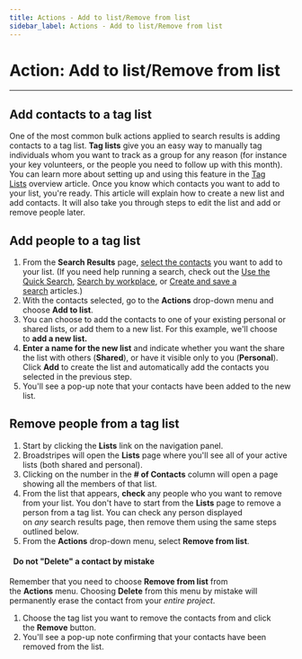 ```yaml
---
title: Actions - Add to list/Remove from list
sidebar_label: Actions - Add to list/Remove from list
---
```


# Action: Add to list/Remove from list
* * *
## Add contacts to a tag list
One of the most common bulk actions applied to search results is adding contacts to a tag list. **Tag lists** give you an easy way to manually tag individuals whom you want to track as a group for any reason (for instance your key volunteers, or the people you need to follow up with this month). You can learn more about setting up and using this feature in the [Tag Lists](https://help.broadstripes.com/help-articles/admin-tools/data-tools-admin/tag-lists/) overview article.
Once you know which contacts you want to add to your list, you're ready. This article will explain how to create a new list and add contacts. It will also take you through steps to edit the list and add or remove people later.
## Add people to a tag list
1. From the **Search Results** page, [select the contacts](https://help.broadstripes.com/help-articles/using-broadstripes/working-with-search-results/selecting-deselecting-contacts/) you want to add to your list. (If you need help running a search, check out the [Use the Quick Search](https://help.broadstripes.com/help-articles/using-broadstripes/get-started/use-quick-search/), [Search by workplace](https://help.broadstripes.com/help-articles/using-broadstripes/search/search-by-workplace/), or [Create and save a search](https://help.broadstripes.com/help-articles/using-broadstripes/customize/create-and-save-a-search/) articles.)
1. With the contacts selected, go to the **Actions** drop-down menu and choose **Add to list**.
1. You can choose to add the contacts to one of your existing personal or shared lists, or add them to a new list. For this example, we'll choose to **add a new list.**
1. **Enter a name for the new list** and indicate whether you want the share the list with others (**Shared**), or have it visible only to you (**Personal**). Click **Add** to create the list and automatically add the contacts you selected in the previous step.
1. You'll see a pop-up note that your contacts have been added to the new list.
## Remove people from a tag list
1. Start by clicking the **Lists** link on the navigation panel.
1. Broadstripes will open the **Lists** page where you'll see all of your active lists (both shared and personal).
1. Clicking on the number in the **\# of Contacts** column will open a page showing all the members of that list.
1. From the list that appears, **check** any people who you want to remove from your list.
You don't have to start from the **Lists** page to remove a person from a tag list. You can check any person displayed on _any_ search results page, then remove them using the same steps outlined below.
1. From the **Actions** drop-down menu, select **Remove from list**.
####   Do not "Delete" a contact by mistake
Remember that you need to choose **Remove from list** from the **Actions** menu. Choosing **Delete** from this menu by mistake will permanently erase the contact from your _entire project_.
1. Choose the tag list you want to remove the contacts from and click the **Remove** button.
1. You'll see a pop-up note confirming that your contacts have been removed from the list.
